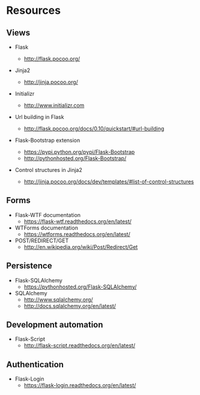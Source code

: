 # Resources

## Views

* Flask
  * http://flask.pocoo.org/
* Jinja2
  * http://jinja.pocoo.org/
* Initializr
  * http://www.initializr.com

* Url building in Flask
  * http://flask.pocoo.org/docs/0.10/quickstart/#url-building
* Flask-Bootstrap extension
  * https://pypi.python.org/pypi/Flask-Bootstrap
  * http://pythonhosted.org/Flask-Bootstrap/

* Control structures in Jinja2
  * http://jinja.pocoo.org/docs/dev/templates/#list-of-control-structures

## Forms

* Flask-WTF documentation
  * https://flask-wtf.readthedocs.org/en/latest/
* WTForms documentation
  * https://wtforms.readthedocs.org/en/latest/
* POST/REDIRECT/GET
  * http://en.wikipedia.org/wiki/Post/Redirect/Get

## Persistence

* Flask-SQLAlchemy
  * https://pythonhosted.org/Flask-SQLAlchemy/
* SQLAlchemy
  * http://www.sqlalchemy.org/
  * http://docs.sqlalchemy.org/en/latest/

## Development automation

* Flask-Script
  * http://flask-script.readthedocs.org/en/latest/

## Authentication

  * Flask-Login
    * https://flask-login.readthedocs.org/en/latest/
